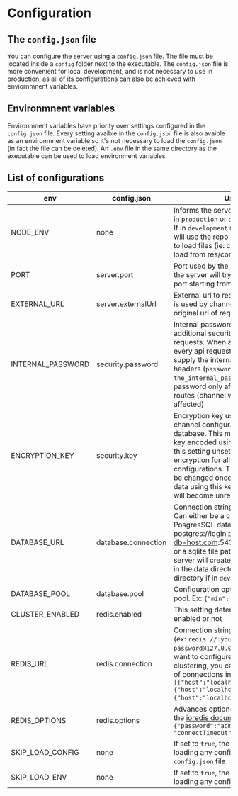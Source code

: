 # Configuration

## The `config.json` file

You can configure the server using a `config.json` file. The file must be located inside a `config` folder next to the executable. The `config.json` file is more convenient for local development, and is not necessary to use in production, as all of its configurations can also be achieved with enviornmnent variables.

## Environmnent variables

Environmnent variables have priority over settings configured in the `config.json` file. Every setting avaible in the `config.json` file is also avaible as an environmnent variable so it's not necessary to load the `config.json` (in fact the file can be deleted). An `.env` file in the same directory as the executable can be used to load environment variables.

## List of configurations

| env               | config.json         | Usage                                                                                                                                                                                                                                                                                                                        |
| ----------------- | ------------------- | ---------------------------------------------------------------------------------------------------------------------------------------------------------------------------------------------------------------------------------------------------------------------------------------------------------------------------- |
| NODE_ENV          | none                | Informs the server that it is running in `production` or `development` mode. If in `development` mode, the server will use the repo directory structure to load files (ie: config.json will be load from res/config.json)                                                                                                    |
| PORT              | server.port         | Port used by the server. If not set, the server will try to find a unused port starting from 3100                                                                                                                                                                                                                            |
| EXTERNAL_URL      | server.externalUrl  | External url to reach the server. This is used by channels to determine to original url of requests for validation                                                                                                                                                                                                           |
| INTERNAL_PASSWORD | security.password   | Internal password to add an additional security requirement to requests. When a password is set, every api request to the server must supply the internal password in their headers (`password`: `the_internal_password`). The internal password only affects the /api routes (channel webhooks are not affected)            |
| ENCRYPTION_KEY    | security.key        | Encryption key used to encrypt channel configurations in the database. This must be a 32 byte key encoded using Base64. Leaving this setting unset will disable encryption for all channel configurations. This setting cannot be changed once you have created data using this key (as the old data will become unreadable) |
| DATABASE_URL      | database.connection | Connection string to the database. Can either be a connection to a PosgresSQL database (ex: postgres://login:password@your-db-host.com:5432/your-db-name) or a sqlite file path. If left unset, the server will create an sqlite database in the data directory (or in the dist directory if in `development` mode)          |
| DATABASE_POOL     | database.pool       | Configuration option for connection pool. Ex: `{"min": 3, "max": 10}`                                                                                                                                                                                                                                                        |
| CLUSTER_ENABLED   | redis.enabled       | This setting determines if redis is enabled or not                                                                                                                                                                                                                                                                           |
| REDIS_URL         | redis.connection    | Connection string to a redis instance (ex: `redis://:your-password@127.0.0.1:6379`). If you want to configure redis for clustering, you can supply an array of connections instead (ex: `[{"host":"localhost","port":7004},{"host":"localhost","port":7001},{"host":"localhost","port":7002}]`)                              |
| REDIS_OPTIONS     | redis.options       | Advances options for redis. Refer to the [ioredis documentation](https://github.com/luin/ioredis/blob/master/API.md). Example : `{"password":"admin123", "connectTimeout": 20000} `                                                                                                                                          |
| SKIP_LOAD_CONFIG  | none                | If set to `true`, the server will skip loading any config from the `config.json` file                                                                                                                                                                                                                                        |
| SKIP_LOAD_ENV     | none                | If set to `true`, the server will skip loading any config from the `.env` file                                                                                                                                                                                                                                               |
